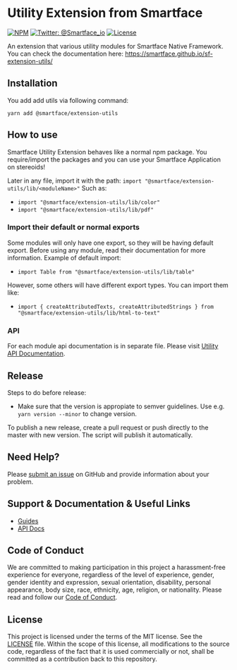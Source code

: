# Utility Extension from Smartface

[![NPM](https://img.shields.io/npm/v/@smartface/extension-utils?style=flat-square)](https://www.npmjs.com/package/@smartface/extension-utils)
[![Twitter: @Smartface_io](https://img.shields.io/badge/contact-@Smartface_io-blue.svg?style=flat)](https://twitter.com/smartface_io)
[![License](https://img.shields.io/badge/license-MIT-green.svg?style=flat)](https://raw.githubusercontent.com/smartface/sf-extension-utils/master/LICENSE)

An extension that various utility modules for Smartface Native Framework. You can check the documentation here: https://smartface.github.io/sf-extension-utils/

## Installation

You add add utils via following command:

```shell
yarn add @smartface/extension-utils
```

## How to use

Smartface Utility Extension behaves like a normal npm package. You require/import the packages and you can use your Smartface Application on stereoids!

Later in any file, import it with the path: `import "@smartface/extension-utils/lib/<moduleName>"` Such as:

- `import "@smartface/extension-utils/lib/color"`
- `import "@smartface/extension-utils/lib/pdf"`

### Import their default or normal exports

Some modules will only have one export, so they will be having default export. Before using any module, read their documentation for more information.
Example of default import:

- `import Table from "@smartface/extension-utils/lib/table"`

However, some others will have different export types. You can import them like:

- `import { createAttributedTexts, createAttributedStrings } from "@smartface/extension-utils/lib/html-to-text"`

### API

For each module api documentation is in separate file. Please visit [Utility API Documentation](https://smartface.github.io/sf-extension-utils/).

## Release

Steps to do before release:

- Make sure that the version is appropiate to semver guidelines. Use e.g. `yarn version --minor` to change version.

To publish a new release, create a pull request or push directly to the master with new version. The script will publish it automatically.

## Need Help?

Please [submit an issue](https://github.com/smartface/sf-extension-utils/issues) on GitHub and provide information about your problem.

## Support & Documentation & Useful Links

- [Guides](https://docs.smartface.io/)
- [API Docs](http://ref.smartface.io/)

## Code of Conduct

We are committed to making participation in this project a harassment-free experience for everyone, regardless of the level of experience, gender, gender identity and expression, sexual orientation, disability, personal appearance, body size, race, ethnicity, age, religion, or nationality.
Please read and follow our [Code of Conduct](./CODE_OF_CONDUCT.md).

## License

This project is licensed under the terms of the MIT license. See the [LICENSE](./LICENSE) file. Within the scope of this license, all modifications to the source code, regardless of the fact that it is used commercially or not, shall be committed as a contribution back to this repository.
